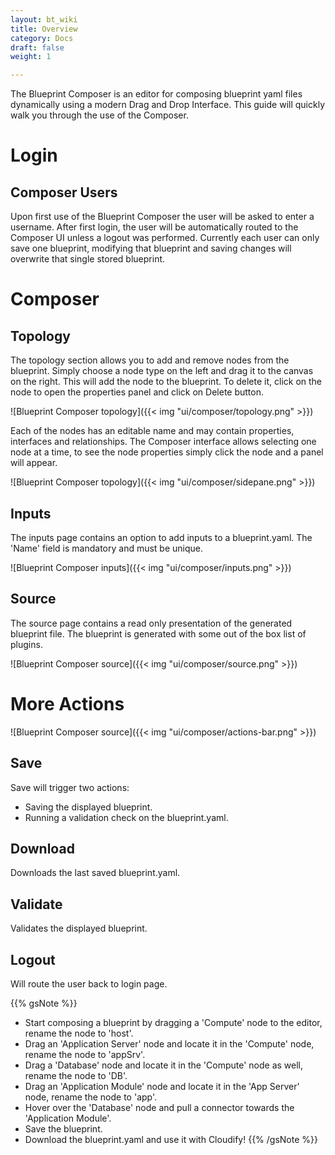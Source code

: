 ```yaml
---
layout: bt_wiki
title: Overview
category: Docs
draft: false
weight: 1

---
```


The Blueprint Composer is an editor for composing blueprint yaml files dynamically using a modern Drag and Drop Interface.
This guide will quickly walk you through the use of the Composer.

# Login

## Composer Users

Upon first use of the Blueprint Composer the user will be asked to enter a username.
After first login, the user will be automatically routed to the Composer UI unless a logout was performed.
Currently each user can only save one blueprint, modifying that blueprint and saving changes will overwrite that single stored blueprint.

# Composer

## Topology

The topology section allows you to add and remove nodes from the blueprint. Simply choose a node type on the left and drag it to the canvas on the right. This will add the node to the blueprint. To delete it, click on the node to open the properties panel and click on Delete button.

![Blueprint Composer topology]({{< img "ui/composer/topology.png" >}})

Each of the nodes has an editable name and may contain properties, interfaces and relationships.
The Composer interface allows selecting one node at a time, to see the node properties simply click the node and a panel will appear.

![Blueprint Composer topology]({{< img "ui/composer/sidepane.png" >}})

## Inputs

The inputs page contains an option to add inputs to a blueprint.yaml.
The 'Name' field is mandatory and must be unique.

![Blueprint Composer inputs]({{< img "ui/composer/inputs.png" >}})

## Source

The source page contains a read only presentation of the generated blueprint file.
The blueprint is generated with some out of the box list of plugins.

![Blueprint Composer source]({{< img "ui/composer/source.png" >}})

# More Actions

![Blueprint Composer source]({{< img "ui/composer/actions-bar.png" >}})

## Save

Save will trigger two actions:

-  Saving the displayed blueprint.
-  Running a validation check on the blueprint.yaml.

## Download

Downloads the last saved blueprint.yaml.

## Validate

Validates the displayed blueprint.

## Logout

Will route the user back to login page.


{{% gsNote %}}
- Start composing a blueprint by dragging a 'Compute' node to the editor, rename the node to 'host'.
- Drag an 'Application Server' node and locate it in the 'Compute' node, rename the node to 'appSrv'.
- Drag a 'Database' node and locate it in the 'Compute' node as well, rename the node to 'DB'.
- Drag an 'Application Module' node and locate it in the 'App Server' node, rename the node to 'app'.
- Hover over the 'Database' node and pull a connector towards the 'Application Module'.
- Save the blueprint.
- Download the blueprint.yaml and use it with Cloudify!
{{% /gsNote %}}
